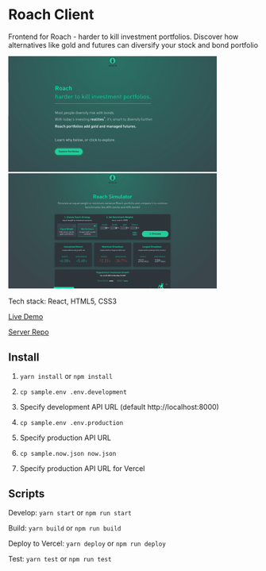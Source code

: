 # Roach Client

Frontend for Roach - harder to kill investment portfolios. Discover how alternatives like gold and futures can diversify your stock and bond portfolio

<span align="left">
  <img src="https://github.com/ajfryer/personal-portfolio/raw/master/img/roach-screenshot-splash.png" width="420" alt="roach splash page screenshot">
</span>

<span align="left">
  <img src="https://github.com/ajfryer/personal-portfolio/raw/master/img/roach-screenshot-portfolio.png" width="420" alt="roach portfolio page screenshot">
</span>

Tech stack: React, HTML5, CSS3

[Live Demo](https://roach.now.sh)

[Server Repo](https://github.com/ajfryer/roach-server)

## Install

1. `yarn install` or `npm install`

2. `cp sample.env .env.development`

3. Specify development API URL (default http://localhost:8000)

4. `cp sample.env .env.production`

5. Specify production API URL

6. `cp sample.now.json now.json`

7. Specify production API URL for Vercel

## Scripts

Develop: `yarn start` or `npm run start`

Build: `yarn build` or `npm run build`

Deploy to Vercel: `yarn deploy` or `npm run deploy`

Test: `yarn test` or `npm run test`
